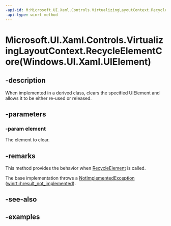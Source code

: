 ```yaml
---
-api-id: M:Microsoft.UI.Xaml.Controls.VirtualizingLayoutContext.RecycleElementCore(Windows.UI.Xaml.UIElement)
-api-type: winrt method
---
```


# Microsoft.UI.Xaml.Controls.VirtualizingLayoutContext.RecycleElementCore(Windows.UI.Xaml.UIElement)

<!--
protected virtual void RecycleElementCore (Windows.UI.Xaml.UIElement element);
-->

## -description

When implemented in a derived class, clears the specified UIElement and allows it to be either re-used or released.

## -parameters

### -param element

The element to clear.

## -remarks

This method provides the behavior when [RecycleElement](virtualizinglayoutcontext_recycleelement_37257770.md) is called.

The base implementation throws a [NotImplementedException](/dotnet/api/system.notimplementedexception?view=dotnet-uwp-10.0&preserve-view=true) ([winrt::hresult_not_implemented](/uwp/cpp-ref-for-winrt/error-handling/hresult-not-implemented)).

## -see-also

## -examples

